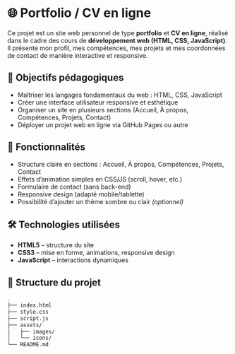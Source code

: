 # 🌐 Portfolio / CV en ligne

Ce projet est un site web personnel de type **portfolio** et **CV en ligne**, réalisé dans le cadre des cours de **développement web (HTML, CSS, JavaScript)**.  
Il présente mon profil, mes compétences, mes projets et mes coordonnées de contact de manière interactive et responsive.

## 🎯 Objectifs pédagogiques

- Maîtriser les langages fondamentaux du web : HTML, CSS, JavaScript
- Créer une interface utilisateur responsive et esthétique
- Organiser un site en plusieurs sections (Accueil, À propos, Compétences, Projets, Contact)
- Déployer un projet web en ligne via GitHub Pages ou autre

## 🚀 Fonctionnalités

- Structure claire en sections : Accueil, À propos, Compétences, Projets, Contact
- Effets d’animation simples en CSS/JS (scroll, hover, etc.)
- Formulaire de contact (sans back-end)
- Responsive design (adapté mobile/tablette)
- Possibilité d’ajouter un thème sombre ou clair *(optionnel)*

## 🛠️ Technologies utilisées

- **HTML5** – structure du site
- **CSS3** – mise en forme, animations, responsive design
- **JavaScript** – interactions dynamiques

## 📁 Structure du projet

```bash
.
├── index.html
├── style.css
├── script.js
├── assets/
│   ├── images/
│   └── icons/
└── README.md
